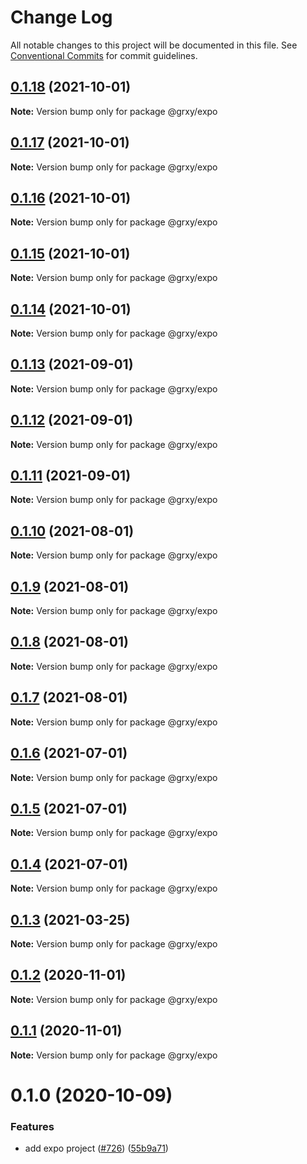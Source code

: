 # Change Log

All notable changes to this project will be documented in this file.
See [Conventional Commits](https://conventionalcommits.org) for commit guidelines.

## [0.1.18](https://github.com/grxy/grxy/compare/@grxy/expo@0.1.17...@grxy/expo@0.1.18) (2021-10-01)

**Note:** Version bump only for package @grxy/expo





## [0.1.17](https://github.com/grxy/grxy/compare/@grxy/expo@0.1.16...@grxy/expo@0.1.17) (2021-10-01)

**Note:** Version bump only for package @grxy/expo





## [0.1.16](https://github.com/grxy/grxy/compare/@grxy/expo@0.1.15...@grxy/expo@0.1.16) (2021-10-01)

**Note:** Version bump only for package @grxy/expo





## [0.1.15](https://github.com/grxy/grxy/compare/@grxy/expo@0.1.14...@grxy/expo@0.1.15) (2021-10-01)

**Note:** Version bump only for package @grxy/expo





## [0.1.14](https://github.com/grxy/grxy/compare/@grxy/expo@0.1.13...@grxy/expo@0.1.14) (2021-10-01)

**Note:** Version bump only for package @grxy/expo





## [0.1.13](https://github.com/grxy/grxy/compare/@grxy/expo@0.1.12...@grxy/expo@0.1.13) (2021-09-01)

**Note:** Version bump only for package @grxy/expo





## [0.1.12](https://github.com/grxy/grxy/compare/@grxy/expo@0.1.11...@grxy/expo@0.1.12) (2021-09-01)

**Note:** Version bump only for package @grxy/expo





## [0.1.11](https://github.com/grxy/grxy/compare/@grxy/expo@0.1.10...@grxy/expo@0.1.11) (2021-09-01)

**Note:** Version bump only for package @grxy/expo





## [0.1.10](https://github.com/grxy/grxy/compare/@grxy/expo@0.1.9...@grxy/expo@0.1.10) (2021-08-01)

**Note:** Version bump only for package @grxy/expo





## [0.1.9](https://github.com/grxy/grxy/compare/@grxy/expo@0.1.8...@grxy/expo@0.1.9) (2021-08-01)

**Note:** Version bump only for package @grxy/expo





## [0.1.8](https://github.com/grxy/grxy/compare/@grxy/expo@0.1.7...@grxy/expo@0.1.8) (2021-08-01)

**Note:** Version bump only for package @grxy/expo





## [0.1.7](https://github.com/grxy/grxy/compare/@grxy/expo@0.1.6...@grxy/expo@0.1.7) (2021-08-01)

**Note:** Version bump only for package @grxy/expo





## [0.1.6](https://github.com/grxy/grxy/compare/@grxy/expo@0.1.5...@grxy/expo@0.1.6) (2021-07-01)

**Note:** Version bump only for package @grxy/expo





## [0.1.5](https://github.com/grxy/grxy/compare/@grxy/expo@0.1.4...@grxy/expo@0.1.5) (2021-07-01)

**Note:** Version bump only for package @grxy/expo





## [0.1.4](https://github.com/grxy/grxy/compare/@grxy/expo@0.1.3...@grxy/expo@0.1.4) (2021-07-01)

**Note:** Version bump only for package @grxy/expo





## [0.1.3](https://github.com/grxy/grxy/compare/@grxy/expo@0.1.2...@grxy/expo@0.1.3) (2021-03-25)

**Note:** Version bump only for package @grxy/expo





## [0.1.2](https://github.com/grxy/grxy/compare/@grxy/expo@0.1.1...@grxy/expo@0.1.2) (2020-11-01)

**Note:** Version bump only for package @grxy/expo





## [0.1.1](https://github.com/grxy/grxy/compare/@grxy/expo@0.1.0...@grxy/expo@0.1.1) (2020-11-01)

**Note:** Version bump only for package @grxy/expo





# 0.1.0 (2020-10-09)


### Features

* add expo project ([#726](https://github.com/grxy/grxy/issues/726)) ([55b9a71](https://github.com/grxy/grxy/commit/55b9a7192dbfb347c9a449fc2221645320e7e6f1))
